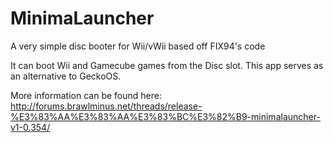 MinimaLauncher
==============

A very simple disc booter for Wii/vWii based off FIX94's code

It can boot Wii and Gamecube games from the Disc slot.
This app serves as an alternative to GeckoOS.

More information can be found here: http://forums.brawlminus.net/threads/release-%E3%83%AA%E3%83%AA%E3%83%BC%E3%82%B9-minimalauncher-v1-0.354/
